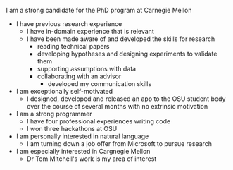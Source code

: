 I am a strong candidate for the PhD program at Carnegie Mellon

- I have previous research experience
  - I have in-domain experience that is relevant
  - I have been made aware of and developed the skills for research
    - reading technical papers
    - developing hypotheses and designing experiments to validate them
    - supporting assumptions with data
    - collaborating with an advisor
      - developed my communication skills
- I am exceptionally self-motivated
  - I designed, developed and released an app to the OSU student body over the course of several months with no extrinsic motivation
- I am a strong programmer
  - I have four professional experiences writing code
  - I won three hackathons at OSU
- I am personally interested in natural language
  - I am turning down a job offer from Microsoft to pursue research
- I am especially interested in Cargnegie Mellon
  - Dr Tom Mitchell's work is my area of interest

